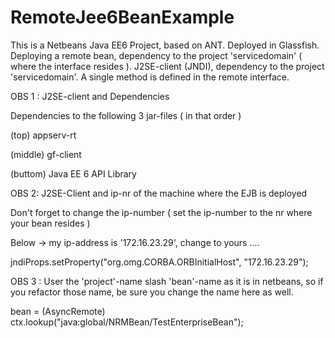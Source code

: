 RemoteJee6BeanExample
=====================

This is a Netbeans Java EE6 Project, based on ANT.
Deployed in Glassfish.
Deploying a remote bean, dependency to the project 'servicedomain' ( where the interface resides ).
J2SE-client (JNDI), dependency to the project 'servicedomain'.
A single method is defined in the remote interface.

OBS 1 :  J2SE-client and Dependencies

Dependencies to the following 3 jar-files ( in that order )

(top) appserv-rt

(middle) gf-client

(buttom) Java EE 6 API Library

OBS 2: J2SE-Client and ip-nr of the machine where the EJB is deployed

Don't forget to change the ip-number ( set the ip-number to the nr where your bean resides )

Below -> my ip-address is '172.16.23.29', change to yours ....

 jndiProps.setProperty("org.omg.CORBA.ORBInitialHost", "172.16.23.29"); 
 
OBS 3 : User the 'project'-name slash 'bean'-name as it is in netbeans,
so if you refactor those name, be sure you change the name here as well.

bean = (AsyncRemote) ctx.lookup("java:global/NRMBean/TestEnterpriseBean");
 


